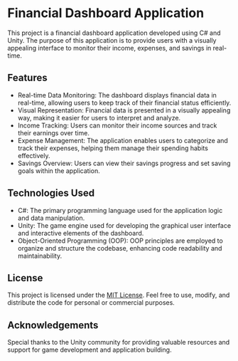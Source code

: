# Financial Dashboard Application

This project is a financial dashboard application developed using C# and Unity. The purpose of this application is to provide users with a visually appealing interface to monitor their income, expenses, and savings in real-time.

## Features

- Real-time Data Monitoring: The dashboard displays financial data in real-time, allowing users to keep track of their financial status efficiently.
- Visual Representation: Financial data is presented in a visually appealing way, making it easier for users to interpret and analyze.
- Income Tracking: Users can monitor their income sources and track their earnings over time.
- Expense Management: The application enables users to categorize and track their expenses, helping them manage their spending habits effectively.
- Savings Overview: Users can view their savings progress and set saving goals within the application.

## Technologies Used

- C#: The primary programming language used for the application logic and data manipulation.
- Unity: The game engine used for developing the graphical user interface and interactive elements of the dashboard.
- Object-Oriented Programming (OOP): OOP principles are employed to organize and structure the codebase, enhancing code readability and maintainability.

## License

This project is licensed under the [MIT License](LICENSE). Feel free to use, modify, and distribute the code for personal or commercial purposes.

## Acknowledgements

Special thanks to the Unity community for providing valuable resources and support for game development and application building.

